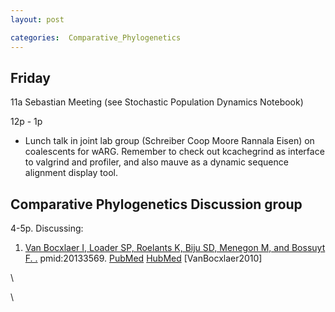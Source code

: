 ```yaml
---
layout: post

categories:  Comparative_Phylogenetics
---
```






 





Friday
------

11a Sebastian Meeting (see Stochastic Population Dynamics Notebook)

12p - 1p

-   Lunch talk in joint lab group (Schreiber Coop Moore Rannala Eisen)
    on coalescents for wARG. Remember to check out kcachegrind as
    interface to valgrind and profiler, and also mauve as a dynamic
    sequence alignment display tool.

Comparative Phylogenetics Discussion group
------------------------------------------

4-5p. Discussing:

1.  [Van Bocxlaer I, Loader SP, Roelants K, Biju SD, Menegon M, and
    Bossuyt F.
    .](http://eutils.ncbi.nlm.nih.gov/entrez/eutils/elink.fcgi?cmd=prlinks&dbfrom=pubmed&retmode=ref&id=20133569 "View or buy article from publisher (if available)")
    pmid:20133569.
    [PubMed](http://eutils.ncbi.nlm.nih.gov/entrez/eutils/efetch.fcgi?db=pubmed&rettype=abstract&id=20133569 "PMID 20133569")
    [HubMed](http://www.hubmed.org/display.cgi?uids=20133569 "PMID 20133569")
    [VanBocxlaer2010]

\

\

